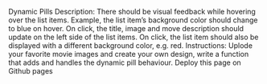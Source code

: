Dynamic Pills
Description:
There should be visual feedback while hovering over the list items. Example, the list item’s background color should change to blue on hover.
On click, the title, image and move description should update on the left side of the list items.
On click, the list item should also be displayed with a different background color, e.g. red.
Instructions:
Uplode your favorite movie images and create your own design, write a function that adds and handles the dynamic pill behaviour.
Deploy this page on  Github pages